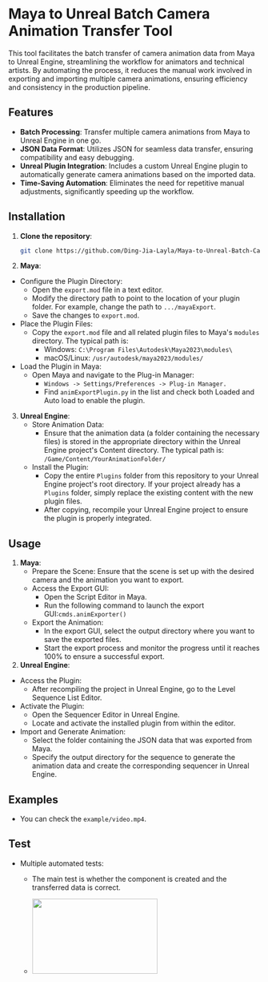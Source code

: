 # Maya to Unreal Batch Camera Animation Transfer Tool

This tool facilitates the batch transfer of camera animation data from Maya to Unreal Engine, streamlining the workflow for animators and technical artists. By automating the process, it reduces the manual work involved in exporting and importing multiple camera animations, ensuring efficiency and consistency in the production pipeline.


## Features

- **Batch Processing**: Transfer multiple camera animations from Maya to Unreal Engine in one go.
- **JSON Data Format**: Utilizes JSON for seamless data transfer, ensuring compatibility and easy debugging.
- **Unreal Plugin Integration**: Includes a custom Unreal Engine plugin to automatically generate camera animations based on the imported data.
- **Time-Saving Automation**: Eliminates the need for repetitive manual adjustments, significantly speeding up the workflow.


## Installation

1. **Clone the repository**:
   ```bash
   git clone https://github.com/Ding-Jia-Layla/Maya-to-Unreal-Batch-Camera-Animation-Transfer-Tool.git

2. **Maya**:

- Configure the Plugin Directory:
    - Open the `export.mod` file in a text editor.
    - Modify the directory path to point to the location of your plugin folder. For example, change the path to `.../mayaExport`.
    - Save the changes to `export.mod`.
- Place the Plugin Files:
    - Copy the `export.mod` file and all related plugin files to Maya's `modules` directory. The typical path is:
        - Windows: `C:\Program Files\Autodesk\Maya2023\modules\`
        - macOS/Linux: `/usr/autodesk/maya2023/modules/`
- Load the Plugin in Maya:
    - Open Maya and navigate to the Plug-in Manager:
        - `Windows -> Settings/Preferences -> Plug-in Manager.`
        - Find `animExportPlugin.py` in the list and check both Loaded and Auto load to enable the plugin.

3. **Unreal Engine**:
    - Store Animation Data:
        - Ensure that the animation data (a folder containing the necessary files) is stored in the appropriate directory within the Unreal Engine project's Content directory. The typical path is: `/Game/Content/YourAnimationFolder/`
    - Install the Plugin:
        - Copy the entire `Plugins` folder from this repository to your Unreal Engine project's root directory. If your project already has a `Plugins` folder, simply replace the existing content with the new plugin files.
        - After copying, recompile your Unreal Engine project to ensure the plugin is properly integrated.

## Usage 
1. **Maya**:
    - Prepare the Scene:
        Ensure that the scene is set up with the desired camera and the animation you want to export.
    - Access the Export GUI:
        - Open the Script Editor in Maya.
        - Run the following command to launch the export GUI:`cmds.animExporter()`
    - Export the Animation:
        - In the export GUI, select the output directory where you want to save the exported files.
        - Start the export process and monitor the progress until it reaches 100% to ensure a successful export.
2. **Unreal Engine**:
- Access the Plugin:
    - After recompiling the project in Unreal Engine, go to the Level Sequence List Editor.
- Activate the Plugin:
    - Open the Sequencer Editor in Unreal Engine.
    - Locate and activate the installed plugin from within the editor.
- Import and Generate Animation:
    - Select the folder containing the JSON data that was exported from Maya.
    - Specify the output directory for the sequence to generate the animation data and create the corresponding sequencer in Unreal Engine.

## Examples

- You can check the `example/video.mp4`.

## Test

- Multiple automated tests: 

    - The main test is whether the component is created and the transferred data is correct.

    - <img src="example/test.png" width="250" height="150" />


